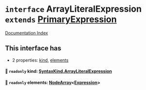 # `interface` ArrayLiteralExpression `extends` [PrimaryExpression](../interface.PrimaryExpression/README.md)

[Documentation Index](../README.md)

## This interface has

- 2 properties:
[kind](#-readonly-kind-syntaxkindarrayliteralexpression),
[elements](#-readonly-elements-nodearrayexpression)


#### 📄 `readonly` kind: [SyntaxKind.ArrayLiteralExpression](../enum.SyntaxKind/README.md#arrayliteralexpression--209)



#### 📄 `readonly` elements: [NodeArray](../interface.NodeArray/README.md)\<[Expression](../interface.Expression/README.md)>



